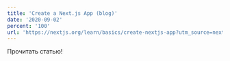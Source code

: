 ```yaml
---
title: 'Create a Next.js App (blog)'
date: '2020-09-02'
percent: '100'
url: 'https://nextjs.org/learn/basics/create-nextjs-app?utm_source=next-site&utm_medium=homepage-cta&utm_campaign=next-website'
---
```

Прочитать статью!